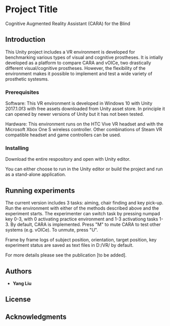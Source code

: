# Project Title

Cognitive Augmented Reality Assistant (CARA) for the Blind

## Introduction

This Unity project includes a VR environment is developed for benchmarking various types of visual and cognitive prostheses. 
It is intially developed as a platform to compare CARA and vOICe, two drastically different visual/cognitive prostheses.
However, the flexibility of the environment makes it possible to implement and test a wide variety of prosthetic systesms.

### Prerequisites

Software:
This VR environment is developed in Windows 10 with Unity 2017.1.0f3 with free assets downloaded from Unity asset store. 
In principle it can opened by newer versions of Unity but it has not been tested.

Hardware:
This environment runs on the HTC Vive VR headset and with the Microsoft Xbox One S wireless controller.
Other combinations of Steam VR compatible headset and game controllers can be used.

### Installing

Download the entire respository and open with Unity editor. 

You can either choose to run in the Unity editor or build the project and run as a stand-alone application.

## Running experiments

The current version includes 3 tasks: aiming, chair finding and key pick-up. 
Run the environment with either of the methods described above and the experiment starts. 
The experimenter can switch task by pressing numpad key 0-3, with 0 activating practice environment and 1-3 activationg tasks 1-3.
By default, CARA is implemented. Press "M" to mute CARA to test other systems (e.g. vOICe). To unmute, press "U".

Frame by frame logs of subject position, orientation, target position, key experiment status are saved as text files in D:/VR/ by default.

For more details please see the publication [to be added].

## Authors

* **Yang Liu**

## License

## Acknowledgments
